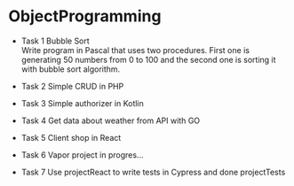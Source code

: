 # ObjectProgramming

- Task 1 Bubble Sort<br/>
  Write program in Pascal that uses two procedures. First one is generating 50 numbers from 0 to 100 and the second one is sorting it with bubble sort algorithm.

- Task 2 
  Simple CRUD in PHP

- Task 3
  Simple authorizer in Kotlin
  
- Task 4
  Get data about weather from API with GO

- Task 5
  Client shop in React
  
- Task 6
  Vapor project in progres...

- Task 7
  Use projectReact to write tests in Cypress and done projectTests
